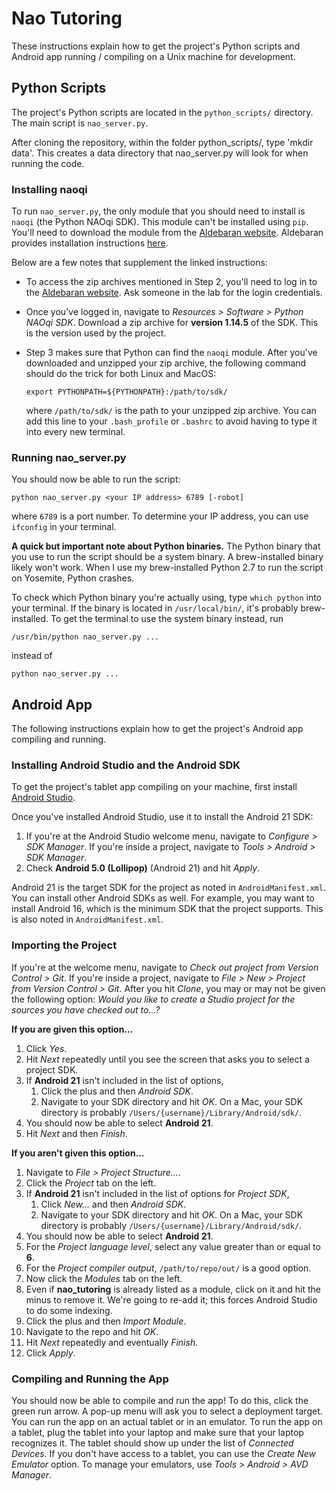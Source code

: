 # Nao Tutoring

These instructions explain how to get the project's Python scripts and Android app running / compiling on a Unix machine for development.

## Python Scripts

The project's Python scripts are located in the `python_scripts/` directory.
The main script is `nao_server.py`.

After cloning the repository, within the folder python_scripts/, type 'mkdir data'.
This creates a data directory that nao_server.py will look for when running the code.

### Installing naoqi

To run `nao_server.py`, the only module that you should need to install is `naoqi` (the Python NAOqi SDK).
This module can't be installed using `pip`.
You'll need to download the module from the [Aldebaran website](https://www.aldebaran.com/en).
Aldebaran provides installation instructions [here](http://doc.aldebaran.com/1-14/dev/python/install_guide.html).

Below are a few notes that supplement the linked instructions:

* To access the zip archives mentioned in Step 2, you'll need to log in to the [Aldebaran website](https://www.aldebaran.com/en).
  Ask someone in the lab for the login credentials.

* Once you've logged in, navigate to *Resources > Software > Python NAOqi SDK*.
  Download a zip archive for **version 1.14.5** of the SDK.
  This is the version used by the project.

* Step 3 makes sure that Python can find the `naoqi` module.
  After you've downloaded and unzipped your zip archive, the following command should do the trick for both Linux and MacOS:
    ```
    export PYTHONPATH=${PYTHONPATH}:/path/to/sdk/
    ```
  where `/path/to/sdk/` is the path to your unzipped zip archive.
  You can add this line to your `.bash_profile` or `.bashrc` to avoid having to type it into every new terminal.

### Running nao_server.py

You should now be able to run the script:
```
python nao_server.py <your IP address> 6789 [-robot]
```
where `6789` is a port number.
To determine your IP address, you can use `ifconfig` in your terminal.

**A quick but important note about Python binaries.**
The Python binary that you use to run the script should be a system binary.
A brew-installed binary likely won't work.
When I use my brew-installed Python 2.7 to run the script on Yosemite, Python crashes.

To check which Python binary you're actually using, type `which python` into your terminal.
If the binary is located in `/usr/local/bin/`, it's probably brew-installed.
To get the terminal to use the system binary instead, run
```
/usr/bin/python nao_server.py ...
```
instead of
```
python nao_server.py ...
```

## Android App

The following instructions explain how to get the project's Android app compiling and running.

### Installing Android Studio and the Android SDK

To get the project's tablet app compiling on your machine, first install [Android Studio](http://developer.android.com/sdk/index.html).

Once you've installed Android Studio, use it to install the Android 21 SDK:

1. If you're at the Android Studio welcome menu, navigate to *Configure > SDK Manager*.
   If you're inside a project, navigate to *Tools > Android > SDK Manager*.
2. Check **Android 5.0 (Lollipop)** (Android 21) and hit *Apply*.

Android 21 is the target SDK for the project as noted in `AndroidManifest.xml`.
You can install other Android SDKs as well.
For example, you may want to install Android 16, which is the minimum SDK that the project supports.
This is also noted in `AndroidManifest.xml`.

### Importing the Project

If you're at the welcome menu, navigate to *Check out project from Version Control > Git*.
If you're inside a project, navigate to *File > New > Project from Version Control > Git*.
After you hit *Clone*, you may or may not be given the following option:
*Would you like to create a Studio project for the sources you have checked out to...?*

**If you are given this option...**

1. Click *Yes*.
2. Hit *Next* repeatedly until you see the screen that asks you to select a project SDK.
3. If **Android 21** isn't included in the list of options,
   1. Click the plus and then *Android SDK*.
   2. Navigate to your SDK directory and hit *OK*.
      On a Mac, your SDK directory is probably `/Users/{username}/Library/Android/sdk/`.
4. You should now be able to select **Android 21**.
5. Hit *Next* and then *Finish*.

**If you aren't given this option...**

1. Navigate to *File > Project Structure...*.
2. Click the *Project* tab on the left.
3. If **Android 21** isn't included in the list of options for *Project SDK*,
   1. Click *New...* and then *Android SDK*.
   2. Navigate to your SDK directory and hit *OK*.
      On a Mac, your SDK directory is probably `/Users/{username}/Library/Android/sdk/`.
4. You should now be able to select **Android 21**.
5. For the *Project language level*, select any value greater than or equal to **6**.
6. For the *Project compiler output*, `/path/to/repo/out/` is a good option.
7. Now click the *Modules* tab on the left.
8. Even if **nao_tutoring** is already listed as a module, click on it and hit the minus to remove it.
   We're going to re-add it; this forces Android Studio to do some indexing.
9. Click the plus and then *Import Module*.
10. Navigate to the repo and hit *OK*.
11. Hit *Next* repeatedly and eventually *Finish*.
12. Click *Apply*.

### Compiling and Running the App

You should now be able to compile and run the app!
To do this, click the green run arrow.
A pop-up menu will ask you to select a deployment target.
You can run the app on an actual tablet or in an emulator. 
To run the app on a tablet, plug the tablet into your laptop and make sure that your laptop recognizes it.
The tablet should show up under the list of *Connected Devices*.
If you don't have access to a tablet, you can use the *Create New Emulator* option.
To manage your emulators, use *Tools > Android > AVD Manager*.
